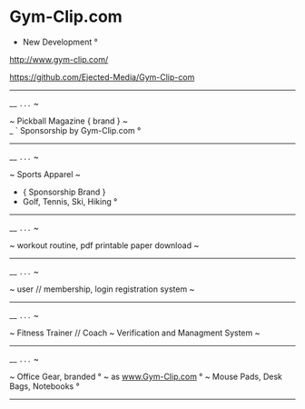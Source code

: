 # Gym-Clip.com
- New Development °


http://www.gym-clip.com/

https://github.com/Ejected-Media/Gym-Clip-com 

--- 
__ ` ... ` ~

~ Pickball Magazine { brand } ~  
_ ` Sponsorship by Gym-Clip.com ° 

--- 

__ ` ... ` ~

~ Sports Apparel ~
- { Sponsorship Brand }
- Golf, Tennis, Ski, Hiking °

---   

__ ` ... ` ~

~ workout routine, pdf printable paper download ~

--- 

__ ` ... ` ~

~ user // membership, login registration system ~

---  

__ ` ... ` ~

~ Fitness Trainer // Coach ~ Verification and Managment System ~

--- 

__ ` ... ` ~

~ Office Gear, branded °
~ as www.Gym-Clip.com °
~ Mouse Pads, Desk Bags, Notebooks °

--- 
